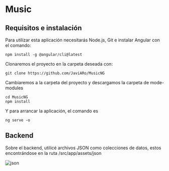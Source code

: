 # Music

## Requisitos e instalación

Para utilizar esta aplicación necesitarás Node.js, Git e instalar Angular con el comando:

```
npm install -g @angular/cli@latest
```

Clonaremos el proyecto en la carpeta deseada con:

```
git clone https://github.com/JaviARo/MusicNG
```

Cambiaremos a la carpeta del proyecto y descargamos la carpeta de mode-modules

```
cd MusicNG
npm install
```
Y para arrancar la aplicación, el comando es

```
ng serve -o
```

## Backend
Sobre el backend, utilicé archivos JSON como colecciones de datos, estos encontrándose en la ruta /src/app/assets/json


![json](https://user-images.githubusercontent.com/95490801/221669657-42dc5dbb-528e-48a7-8356-342e7c3e51dc.png)
